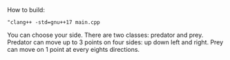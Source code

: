 How to build: <br />
```
"clang++ -std=gnu++17 main.cpp
```
You can choose your side. There are two classes: predator and prey. Predator can move up to 3 points on four sides: up down left and right. Prey can move on 1 point at every eights directions.
